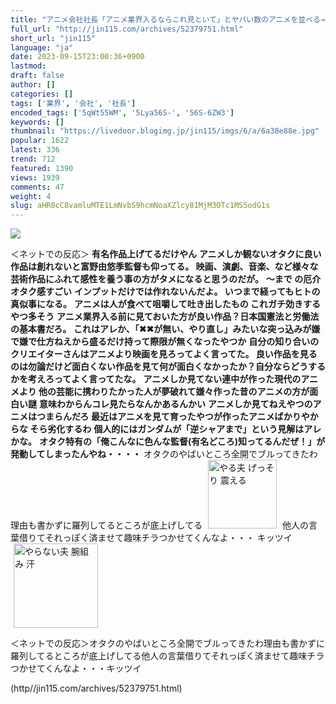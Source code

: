```yaml
---
title: "アニメ会社社長「アニメ業界入るならこれ見といて」とヤバい数のアニメを並べる→業界人にダメ出しを食らう "
full_url: "http://jin115.com/archives/52379751.html"
short_url: "jin115"
language: "ja"
date: 2023-09-15T23:00:36+0900
lastmod: 
draft: false
author: []
categories: []
tags: ['業界', '会社', '社長']
encoded_tags: ['5qWt55WM', '5Lya56S-', '56S-6ZW3']
keywords: []
thumbnail: "https://livedoor.blogimg.jp/jin115/imgs/6/a/6a38e88e.jpg"
popular: 1622
latest: 336
trend: 712
featured: 1390
views: 1939
comments: 47
weight: 4
slug: aHR0cC8vamluMTE1LmNvbS9hcmNoaXZlcy81MjM3OTc1MS5odG1s
---
```


![](https://livedoor.blogimg.jp/jin115/imgs/6/a/6a38e88e.jpg)

<div><a name='more'></a> ＜ネットでの反応＞ <b>有名作品上げてるだけやん</b> <b>アニメしか観ないオタクに良い作品は創れないと富野由悠季監督も仰ってる。 映画、演劇、音楽、など様々な芸術作品にふれて感性を養う事の方がタメになると思うのだが。</b> <b>〜まで の厄介オタク感すごい</b> <b>インプットだけでは作れないんだよ。 いつまで経ってもヒトの真似事になる。</b> <b>アニメは人が食べて咀嚼して吐き出したもの これガチ効きするやつ多そう</b> <b>アニメ業界入る前に見ておいた方が良い作品？日本国憲法と労働法の基本書だろ。</b> <b>これはアレか、「✖✖が無い、やり直し」みたいな突っ込みが嫌で嫌で仕方ねえから盛るだけ持って際限が無くなったやつか</b> <b>自分の知り合いのクリエイターさんはアニメより映画を見ろってよく言ってた。 良い作品を見るのは勿論だけど面白くない作品を見て何が面白くなかったか？自分ならどうするかを考えろってよく言ってたな。</b> <b>アニメしか見てない連中が作った現代のアニメより 他の芸能に携わりたかった人が夢破れて嫌々作った昔のアニメの方が面白い謎</b> <b>意味わからんコレ見たらなんかあるんかい</b> <b>アニメしか見てねえやつのアニメはつまらんだろ</b> <b>最近はアニメを見て育ったやつが作ったアニメばかりやからな そら劣化するわ</b> <b>個人的にはガンダムが「逆シャアまで」という見解はアレかな。</b> <b>オタク特有の「俺こんなに色んな監督(有名どころ)知ってるんだぜ！」が発動してしまったんやね・・・・</b> オタクのやばいところ全開でブルってきたわ 理由も書かずに羅列してるところが底上げしてる <img src='https//livedoor.blogimg.jp/jin115/imgs/8/6/86c4484b.gif' alt='やる夫 げっそり 震える' width='110' border='0' hspace='5' class='pict'> 他人の言葉借りてそれっぽく済ませて趣味チラつかせてくんなよ・・・ キッツイ <img src='https//livedoor.blogimg.jp/jin115/imgs/0/4/04ee80e6.gif' alt='やらない夫 腕組み 汗' width='135' border='0' hspace='5' class='pict'> <p>＜ネットでの反応＞オタクのやばいところ全開でブルってきたわ理由も書かずに羅列してるところが底上げしてる他人の言葉借りてそれっぽく済ませて趣味チラつかせてくんなよ・・・キッツイ</p></div>

(http//jin115.com/archives/52379751.html)
